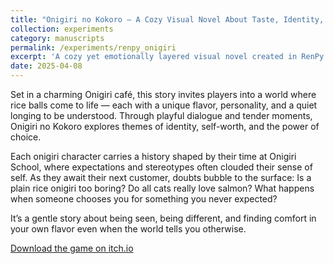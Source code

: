 ```yaml
---
title: "Onigiri no Kokoro — A Cozy Visual Novel About Taste, Identity, and Belonging"
collection: experiments
category: manuscripts
permalink: /experiments/renpy_onigiri
excerpt: 'A cozy yet emotionally layered visual novel created in RenPy'
date: 2025-04-08
---
```


Set in a charming Onigiri café, this story invites players into a world where rice balls come to life — each with a unique flavor, personality, and a quiet longing to be understood. Through playful dialogue and tender moments, Onigiri no Kokoro explores themes of identity, self-worth, and the power of choice.

Each onigiri character carries a history shaped by their time at Onigiri School, where expectations and stereotypes often clouded their sense of self. As they await their next customer, doubts bubble to the surface: Is a plain rice onigiri too boring? Do all cats really love salmon? What happens when someone chooses you for something you never expected?

It’s a gentle story about being seen, being different, and finding comfort in your own flavor even when the world tells you otherwise.

[Download the game on itch.io](https://4thpapitch.itch.io/onigiri-has-a-story-to-tell)